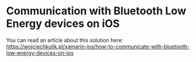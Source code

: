 # Communication with Bluetooth Low Energy devices on iOS  
You can read an article about this solution here:  
https://wojciechkulik.pl/xamarin-ios/how-to-communicate-with-bluetooth-low-energy-devices-on-ios
